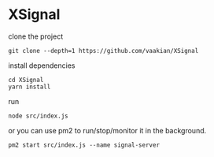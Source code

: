 # XSignal

clone the project

```shell
git clone --depth=1 https://github.com/vaakian/XSignal
```

install dependencies

```shell
cd XSignal
yarn install
```

run
```shell
node src/index.js
```


or you can use pm2 to run/stop/monitor it in the background.

```shell
pm2 start src/index.js --name signal-server
```